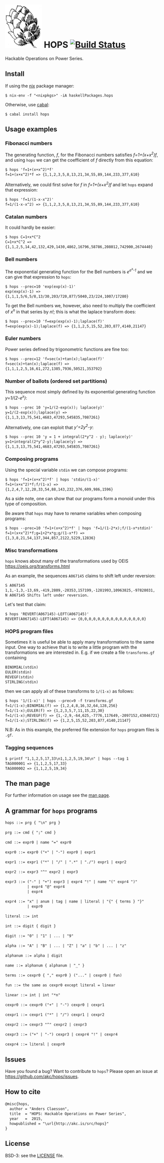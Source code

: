 # ![HOPS](https://github.com/akc/akc.github.io/raw/master/src/hops/images/hops.png) HOPS [![Build Status](https://travis-ci.org/akc/hops.svg)](https://travis-ci.org/akc/hops)

Hackable Operations on Power Series.

## Install

If using the [nix](https://nixos.org/nix/) package manager:

```
$ nix-env -f "<nixpkgs>" -iA haskellPackages.hops
```

Otherwise, use [cabal](https://www.haskell.org/cabal/):

```
$ cabal install hops
```

## Usage examples

### Fibonacci numbers

The generating function, *f*, for the Fibonacci numbers satisfies
*f=1+(x+x<sup>2</sup>)f*, and using `hops` we can get the
coefficient of *f* directly from this equation:

```
$ hops 'f=1+(x+x^2)*f'
f=1+(x+x^2)*f => {1,1,2,3,5,8,13,21,34,55,89,144,233,377,610}
```

Alternatively, we could first solve for $f$ in *f=1+(x+x<sup>2</sup>)f*
and let `hops` expand that expression:

```
$ hops 'f=1/(1-x-x^2)'
f=1/(1-x-x^2) => {1,1,2,3,5,8,13,21,34,55,89,144,233,377,610}
```

### Catalan numbers

It could hardly be easier:

```
$ hops C=1+x*C^2
C=1+x*C^2 => {1,1,2,5,14,42,132,429,1430,4862,16796,58786,208012,742900,2674440}
```

### Bell numbers

The exponential generating function for the Bell numbers is
*e<sup>e<sup>x</sup>-1</sup>* and we can give that expression to
`hops`:

```
$ hops --prec=10 'exp(exp(x)-1)'
exp(exp(x)-1) => {1,1,1,5/6,5/8,13/30,203/720,877/5040,23/224,1007/17280}
```

To get the Bell numbers we, however, also need to multiply the
coefficient of *x<sup>n</sup>* in that series by *n!*; this is what
the laplace transform does:

```
$ hops --prec=10 'f=exp(exp(x)-1);laplace(f)'
f=exp(exp(x)-1);laplace(f) => {1,1,2,5,15,52,203,877,4140,21147}
```

### Euler numbers

Power series defined by trigonometric functions are fine too:

```
$ hops --prec=12 'f=sec(x)+tan(x);laplace(f)'
f=sec(x)+tan(x);laplace(f) => {1,1,1,2,5,16,61,272,1385,7936,50521,353792}
```

### Number of ballots (ordered set partitions)

This sequence most simply defined by its exponential generating function
*y=1/(2-e<sup>x</sup>)*:

```
$ hops --prec 10 'y=1/(2-exp(x)); laplace(y)'
y=1/(2-exp(x));laplace(y) => {1,1,3,13,75,541,4683,47293,545835,7087261}
```

Alternatively, one can exploit that *y'=2y<sup>2</sup>-y*:

```
$ hops --prec 10 'y = 1 + integral(2*y^2 - y); laplace(y)'
y=1+integral(2*y^2-y);laplace(y) => {1,1,3,13,75,541,4683,47293,545835,7087261}
```

### Composing programs

Using the special variable `stdin` we can compose programs:

```
$ hops 'f=1+(x+x^2)*f' | hops 'stdin/(1-x)'
f=1+(x+x^2)*f;f/(1-x) => {1,2,4,7,12,20,33,54,88,143,232,376,609,986,1596}
```

As a side note, one can show that our programs form a monoid under this
type of composition.

Be aware that `hops` may have to rename variables when composing programs:

```
$ hops --prec=10 'f=1+(x+x^2)*f' | hops 'f=1/(1-2*x);f/(1-x*stdin)'
f=1+(x+x^2)*f;g=1+2*x*g;g/(1-x*f) => {1,3,8,21,54,137,344,857,2122,5229,12836}
```

### Misc transformations

`hops` knows about many of the transformations used by OEIS
<https://oeis.org/transforms.html>

As an example, the sequences `A067145` claims to shift left under
reversion:

```
S A067145 1,1,-1,3,-13,69,-419,2809,-20353,157199,-1281993,10963825,-97828031,
N A067145 Shifts left under reversion.
```

Let's test that claim:

```
$ hops 'REVERT(A067145)-LEFT(A067145)'
REVERT(A067145)-LEFT(A067145) => {0,0,0,0,0,0,0,0,0,0,0,0,0,0,0}
```

### HOPS program files

Sometimes it is useful be able to apply many transformations to the same
input. One way to achieve that is to write a little program with the
transformations we are interested in. E.g. if we create a file
`transforms.gf` containing

```
BINOMIAL(stdin)
EULER(stdin)
REVEGF(stdin)
STIRLING(stdin)
```
then we can apply all of these transforms to `1/(1-x)` as follows:

```
$ hops '1/(1-x)' | hops --prec=9 -f transforms.gf
f=1/(1-x);BINOMIAL(f) => {1,2,4,8,16,32,64,128,256}
f=1/(1-x);EULER(f) => {1,2,3,5,7,11,15,22,30}
f=1/(1-x);REVEGF(f) => {1,-2,9,-64,625,-7776,117649,-2097152,43046721}
f=1/(1-x);STIRLING(f) => {1,2,5,15,52,203,877,4140,21147}
```

N.B: As in this example, the preferred file extension for `hops`
program files is `.gf`.

### Tagging sequences

```
$ printf "1,1,2,5,17,33\n1,1,2,5,19,34\n" | hops --tag 1
TAG000001 => {1,1,2,5,17,33}
TAG000002 => {1,1,2,5,19,34}
```

## The man page

For further information on usage see the
[man page](https://github.com/akc/hops/blob/master/hops.md).

## A grammar for `hops` programs

```
hops ::= prg { "\n" prg }

prg ::= cmd { ";" cmd }

cmd ::= expr0 | name "=" expr0

expr0 ::= expr0 ("+" | "-") expr0 | expr1

expr1 ::= expr1 ("*" | "/" | ".*" | "./") expr1 | expr2

expr2 ::= expr3 "^" expr2 | expr3

expr3 ::= ("-" | "+") expr3 | expr4 "!" | name "(" expr4 ")"
          | expr4 "@" expr4
          | expr4

expr4 ::= "x" | anum | tag | name | literal | "{" { terms } "}"
          | expr0

literal ::= int

int ::= digit { digit }

digit ::= "0" | "1" | ... | "9"

alpha ::= "A" | "B" | ... | "Z" | "a" | "b" | ... | "z"

alphanum ::= alpha | digit

name ::= alphanum { alphanum | "_" }

terms ::= cexpr0 { "," expr0 } ("..." | cexpr0 | fun)

fun ::= the same as cexpr0 except literal = linear

linear ::= int | int "*n"

cexpr0 ::= cexpr0 ("+" | "-") cexpr0 | cexpr1

cexpr1 ::= cexpr1 ("*" | "/") cexpr1 | cexpr2

cexpr2 ::= cexpr3 "^" cexpr2 | cexpr3

cexpr3 ::= ("+" | "-") cexpr3 | cexpr4 "!" | cexpr4

cexpr4 ::= literal | cexpr0
```

## Issues

Have you found a bug? Want to contribute to `hops`? Please open an issue
at <https://github.com/akc/hops/issues>.

## How to cite

```
@misc{hops,
  author = "Anders Claesson",
  title  = "HOPS: Hackable Operations on Power Series",
  year   =  2015,
  howpublished = "\url{http://akc.is/src/hops}"
}
```

## License

BSD-3: see the
[LICENSE](https://github.com/akc/hops/blob/master/LICENSE) file.
